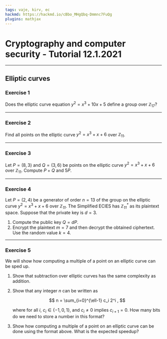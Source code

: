 ```yaml
---
tags: vaje, kirv, ec
hackmd: https://hackmd.io/cBbo_MHgQbq-Dmmnc7FuQg
plugins: mathjax
---
```

# Cryptography and computer security - Tutorial 12.1.2021

---

## Elliptic curves

### Exercise 1

Does the elliptic curve equation $y^2 = x^3 + 10x + 5$ define a group over ${\mathbb{Z}_{17}}$?

---

### Exercise 2

Find all points on the elliptic curve $y^2 = x^3 + x + 6$ over ${\mathbb{Z}_{11}}$.

---

### Exercise 3

Let $P = (8, 3)$ and $Q = (3, 6)$ be points on the elliptic curve
$y^2 = x^3 + x + 6$ over ${\mathbb{Z}_{11}}$. Compute $P + Q$ and $5P$.

---

### Exercise 4

Let $P = (2, 4)$ be a generator of order $n = 13$ of the group on the elliptic curve $y^2 = x^3 + x + 6$ over <i>$\mathbb{Z}{_{11}}$</i>.
The Simplified ECIES has <i>$\mathbb{Z}{_{11}^{*}}$</i> as its plaintext space. Suppose that the private key is $d = 3$.

1. Compute the public key $Q = dP$.
2. Encrypt the plaintext $m = 7$ and then decrypt the obtained ciphertext. Use the random value $k = 4$.

---

### Exercise 5

We will show how computing a multiple of a point on an elliptic curve can be sped up.

1. Show that subtraction over elliptic curves has the same complexity as addition.

2. Show that any integer $n$ can be written as

   $$
   n = \sum_{i=0}^{\ell-1} c_i 2^i ,
   $$

   where for all $i$, ${c_i} \in \lbrace -1, 0, 1 \rbrace$, and ${c_i} \ne 0$ implies ${c_{i+1}} = 0$. How many bits do we need to store a number in this format?

3. Show how computing a multiple of a point on an elliptic curve can be done using the format above. What is the expected speedup?
